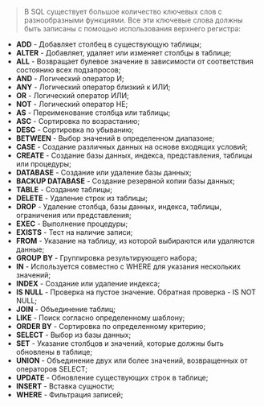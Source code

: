 > В SQL существует большое количество ключевых слов с разнообразными функциями. Все эти ключевые слова должны быть записаны с помощью использования верхнего регистра:

- **ADD** - Добавляет столбец в существующую таблицы;
- **ALTER** - Добавляет, удаляет или изменяет столбцы в таблице;
- **ALL** - Возвращает булевое значение в зависимости от соответствия состоянию всех подзапросов;
- **AND** - Логический оператор И;
- **ANY** - Логический оператор близкий к ИЛИ;
- **OR** - Логический оператор ИЛИ;
- **NOT** - Логический оператор НЕ;
- **AS** - Переименование столбца или таблицы;
- **ASC** - Сортировка по возрастанию;
- **DESC** - Сортировка по убыванию;
- **BETWEEN** - Выбор значений в определенном диапазоне;
- **CASE** - Создание различных данных на основе входящих условий;
- **CREATE** - Создание базы данных, индекса, представления, таблицы или процедуры;
- **DATABASE** - Создание или удаление базы данных;
- **BACKUP DATABASE** - Создание резервной копии базы данных;
- **TABLE** - Создание таблицы;
- **DELETE** - Удаление строк из таблицы;
- **DROP** - Удаление столбца, базы данных, индекса, таблицы, ограничения или представления;
- **EXEC** - Выполнение процедуры;
- **EXISTS** - Тест на наличие записи;
- **FROM** - Указание на таблицу, из которой выбираются или удаляются данные;
- **GROUP BY** - Группировка результирующего набора;
- **IN** - Используется совместно с WHERE для указания нескольких значений;
- **INDEX** - Создание или удаление индекса;
- **IS NULL** - Проверка на пустое значение. Обратная проверка - IS NOT NULL;
- **JOIN** - Объединение таблиц;
- **LIKE** - Поиск согласно определенному шаблону;
- **ORDER BY** - Сортировка по определенному критерию;
- **SELECT** - Выбор из базы данных;
- **SET** - Указание столбцов и значений, которые должны быть обновлены в таблице;
- **UNION** - Объединение двух или более значений, возвращенных от операторов SELECT;
- **UPDATE** - Обновление существующих строк в таблице;
- **INSERT** - Вставка сущности;
- **WHERE** - Фильтрация записей;
